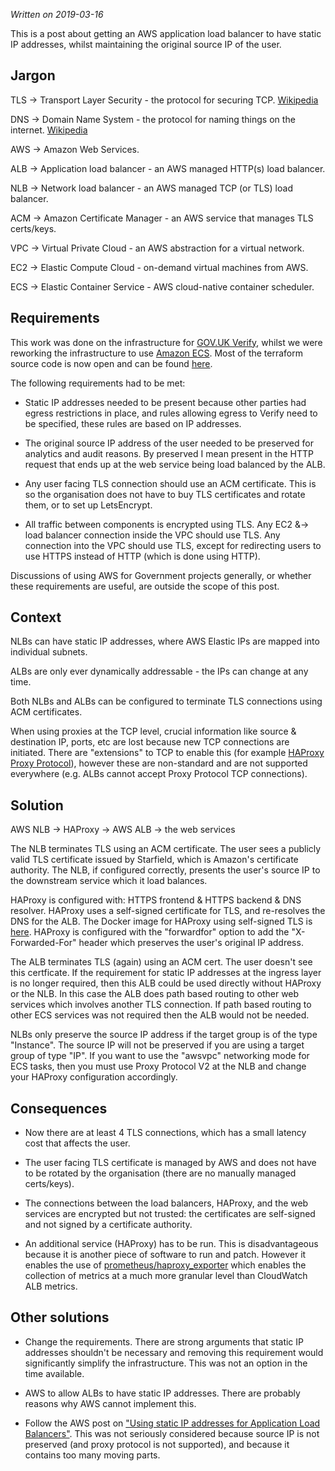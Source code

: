 _Written on 2019-03-16_

This is a post about getting an AWS application load balancer to have static IP
addresses, whilst maintaining the original source IP of the user.

## Jargon

TLS → Transport Layer Security - the protocol for securing TCP.
[Wikipedia](https://en.wikipedia.org/wiki/Transport_Layer_Security)

DNS → Domain Name System - the protocol for naming things on the internet.
[Wikipedia](https://en.wikipedia.org/wiki/Domain_Name_System)

AWS → Amazon Web Services.

ALB → Application load balancer - an AWS managed HTTP(s) load balancer.

NLB → Network load balancer - an AWS managed TCP (or TLS) load balancer.

ACM → Amazon Certificate Manager - an AWS service that manages TLS
certs/keys.

VPC → Virtual Private Cloud - an AWS abstraction for a virtual network.

EC2 → Elastic Compute Cloud - on-demand virtual machines from AWS.

ECS → Elastic Container Service - AWS cloud-native container scheduler.

## Requirements

This work was done on the infrastructure for [GOV.UK
Verify](https://www.verify.service.gov.uk/), whilst we were reworking the
infrastructure to use [Amazon ECS](https://aws.amazon.com/ecs/).  Most of the
terraform source code is now open and can be found
[here](https://github.com/alphagov/verify-infrastructure).

The following requirements had to be met:

- Static IP addresses needed to be present because other parties had egress
restrictions in place, and rules allowing egress to Verify need to be
specified, these rules are based on IP addresses.

- The original source IP address of the user needed to be preserved for
analytics and audit reasons. By preserved I mean present in the HTTP request
that ends up at the web service being load balanced by the ALB.

- Any user facing TLS connection should use an ACM certificate. This is so
the organisation does not have to buy TLS certificates and rotate them, or to
set up LetsEncrypt.

- All traffic between components is encrypted using TLS.
Any EC2 &→ load balancer connection inside the VPC should use TLS.  Any
connection into the VPC should use TLS, except for redirecting users to use
HTTPS instead of HTTP (which is done using HTTP).

Discussions of using AWS for Government projects generally, or whether
these requirements are useful, are outside the scope of this post.

## Context

NLBs can have static IP addresses, where AWS Elastic IPs are mapped into
individual subnets.

ALBs are only ever dynamically addressable - the IPs can change at any time.

Both NLBs and ALBs can be configured to terminate TLS connections using ACM
certificates.

When using proxies at the TCP level, crucial information like source &amp;
destination IP, ports, etc are lost because new TCP connections are initiated.
There are "extensions" to TCP to enable this (for example [HAProxy Proxy
Protocol](https://www.haproxy.com/blog/haproxy/proxy-protocol/)), however these
are non-standard and are not supported everywhere (e.g. ALBs cannot accept
Proxy Protocol TCP connections).

## Solution

AWS NLB → HAProxy → AWS ALB → the web services

The NLB terminates TLS using an ACM certificate. The user sees a publicly
valid TLS certificate issued by Starfield, which is Amazon's certificate
authority. The NLB, if configured correctly, presents the user's source IP to
the downstream service which it load balances.

HAProxy is configured with: HTTPS frontend &amp; HTTPS backend &amp; DNS
resolver.  HAProxy uses a self-signed certificate for TLS, and re-resolves the
DNS for the ALB. The Docker image for HAProxy using self-signed TLS is
[here](https://github.com/alphagov/verify-infrastructure/tree/master/dockerfiles/haproxy-static-ingress-tls).
HAProxy is configured with the "forwardfor" option to add the "X-Forwarded-For"
header which preserves the user's original IP address.

The ALB terminates TLS (again) using an ACM cert. The user doesn't see
this certficate. If the requirement for static IP addresses at the
ingress layer is no longer required, then this ALB could be used directly
without HAProxy or the NLB. In this case the ALB does path based routing
to other web services which involves another TLS connection. If path based
routing to other ECS services was not required then the ALB would not be
needed.

NLBs only preserve the source IP address if the target group is of the
type "Instance". The source IP will not be preserved if you are using a
target group of type "IP". If you want to use the "awsvpc" networking
mode for ECS tasks, then you must use Proxy Protocol V2 at the NLB and
change your HAProxy configuration accordingly.

## Consequences

- Now there are at least 4 TLS connections, which has a small latency
cost that affects the user.

- The user facing TLS certificate is managed by AWS and does not have to be
rotated by the organisation (there are no manually managed certs/keys).

- The connections between the load balancers, HAProxy, and the web services are
encrypted but not trusted: the certificates are self-signed and not signed by a
certificate authority.

- An additional service (HAProxy) has to be run. This is disadvantageous
because it is another piece of software to run and patch. However it enables
the use of
[prometheus/haproxy_exporter](https://github.com/prometheus/haproxy_exporter)
which enables the collection of metrics at a much more granular level than
CloudWatch ALB metrics.

## Other solutions

- Change the requirements. There are strong arguments that static IP
addresses shouldn't be necessary and removing this requirement would
significantly simplify the infrastructure. This was not an option in the time
available.

- AWS to allow ALBs to have static IP addresses. There are probably reasons why
AWS cannot implement this.

- Follow the AWS post on
["Using static IP addresses for Application Load Balancers"](https://aws.amazon.com/blogs/networking-and-content-delivery/using-static-ip-addresses-for-application-load-balancers/).
This was not seriously considered because source IP is not preserved (and proxy
protocol is not supported), and because it contains too many moving parts.
